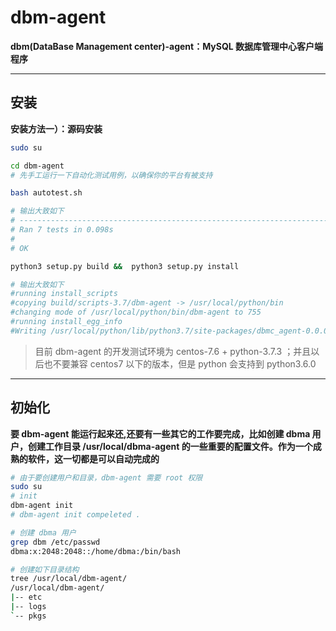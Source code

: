 # dbm-agent
  **dbm(DataBase Management center)-agent：MySQL 数据库管理中心客户端程序**

  ---

## 安装
   **安装方法一）：源码安装**
   ```bash
   sudo su

   cd dbm-agent
   # 先手工运行一下自动化测试用例，以确保你的平台有被支持

   bash autotest.sh

   # 输出大致如下
   # ----------------------------------------------------------------------
   # Ran 7 tests in 0.098s
   # 
   # OK

   python3 setup.py build &&  python3 setup.py install

   # 输出大致如下
   #running install_scripts
   #copying build/scripts-3.7/dbm-agent -> /usr/local/python/bin
   #changing mode of /usr/local/python/bin/dbm-agent to 755
   #running install_egg_info
   #Writing /usr/local/python/lib/python3.7/site-packages/dbmc_agent-0.0.0.0-py3.7.egg-info   
   ```
   >目前 dbm-agent 的开发测试环境为 centos-7.6 + python-3.7.3 ；并且以后也不要兼容 centos7 以下的版本，但是 python 会支持到 python3.6.0
   ---

## 初始化
   **要 dbm-agent 能运行起来还,还要有一些其它的工作要完成，比如创建 dbma 用户，创建工作目录 /usr/local/dbma-agent 的一些重要的配置文件。作为一个成熟的软件，这一切都是可以自动完成的**
   ```bash
   # 由于要创建用户和目录，dbm-agent 需要 root 权限
   sudo su
   # init 
   dbm-agent init
   # dbm-agent init compeleted .

   # 创建 dbma 用户
   grep dbm /etc/passwd    
   dbma:x:2048:2048::/home/dbma:/bin/bash
   
   # 创建如下目录结构
   tree /usr/local/dbm-agent/
   /usr/local/dbm-agent/
   |-- etc
   |-- logs
   `-- pkgs
   ```
